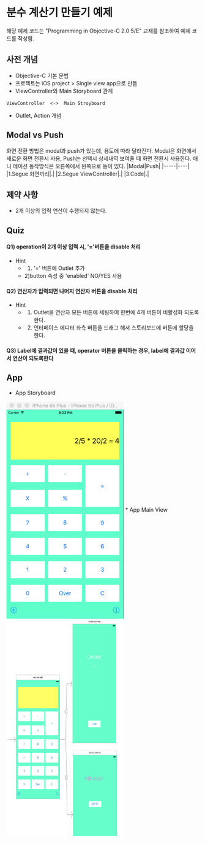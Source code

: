 # 분수 계산기 만들기 예제
해당 예제 코드는 "Programming in Objective-C 2.0 5/E" 교재를 참조하여 예제 코드를 작성함.

## 사전 개념
* Objective-C 기본 문법
* 프로젝트는 iOS project > Single view app으로 만듬
* ViewController와 Main Storyboard 관계
```
ViewController  <->  Main Stroyboard
```
* Outlet, Action 개념

## Modal vs Push
화면 전환 방법은 modal과 push가 있는데, 용도에 따라 달라진다.
Modal은 화면에서 새로운 화면 전환시 사용, Push는 선택시 상세내역 보여줄 때 화면 전환시 사용한다. 애니
메이션 동작방식은 오른쪽에서 왼쪽으로 등이 있다.
|Modal|Push|
|-----|----|
|1.Segue 화면끼리|.|
|2.Segue ViewController|.|
|3.Code|.|

## 제약 사항
* 2개 이상의 입력 연산이 수행되지 않는다.

## Quiz
#### Q1) operation이 2개 이상 입력 시,  '='버튼을 disable 처리
* Hint
  - 1) '=' 버튼에 Outlet 추가
  - 2)button 속성 중 'enabled' NO/YES 사용

#### Q2) 연산자가 입력되면 나머지 연산자 버튼을 disable 처리
* Hint
  - 1) Outlet을 연산자 모든 버튼에 세팅하여 한번에 4개 버튼이 비활성화 되도록한다.
  - 2) 인터페이스 에디터 좌측 버튼을 드래그 해서 스토리보드에 버튼에 할당을 한다.

#### Q3) Label에 결과값이 있을 때, operator 버튼을 클릭하는 경우, label에 결과값 이어서 연산이 되도록한다

## App
* App Storyboard
<img src="https://github.com/gregor77/start-objective-c/blob/master/calculator_demo_main.png" width="307" align="center">
* App Main View
<img src="https://github.com/gregor77/start-objective-c/blob/master/calculator_storyboard.png" width="307" height="571 align="center">
